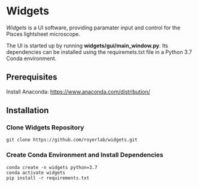 # Widgets
_Widgets_ is a UI software, providing  paramater input and control for the Pisces lightsheet microscope.

The UI is started up by running **widgets/gui/main_window.py**. Its dependencies can be installed using the requiremets.txt file in a Python 3.7 Conda  environment. 

## Prerequisites
Install Anaconda: https://www.anaconda.com/distribution/

## Installation

### Clone Widgets Repository
```
git clone https://github.com/royerlab/widgets.git
```

### Create Conda Environment and Install Dependencies
```
conda create -n widgets python=3.7
conda activate widgets
pip install -r requirements.txt
```

